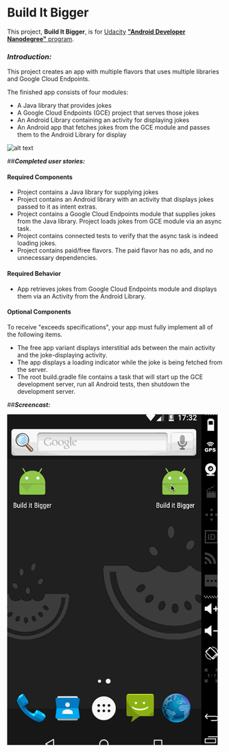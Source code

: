 Build It Bigger
=============

This project, **Build It Bigger**, is for [Udacity](www.udacity.com) [**"Android Developer Nanodegree"** program](https://www.udacity.com/course/android-developer-nanodegree--nd801).

### **_Introduction:_**

This project creates an app with multiple flavors that uses multiple libraries and Google Cloud Endpoints.

The finished app consists of four modules:

* A Java library that provides jokes
* A Google Cloud Endpoints (GCE) project that serves those jokes
* An Android Library containing an activity for displaying jokes
* An Android app that fetches jokes from the GCE module and passes them to the Android Library for display

![alt text](https://github.com/fengsterooni/BuildItBigger/builditbigger.png "Build It Bigger")


##**_Completed user stories:_**

#### Required Components

* Project contains a Java library for supplying jokes
* Project contains an Android library with an activity that displays jokes passed to it as intent extras.
* Project contains a Google Cloud Endpoints module that supplies jokes from the Java library. Project loads jokes from GCE module via an async task.
* Project contains connected tests to verify that the async task is indeed loading jokes.
* Project contains paid/free flavors. The paid flavor has no ads, and no unnecessary dependencies.

#### Required Behavior

* App retrieves jokes from Google Cloud Endpoints module and displays them via an Activity from the Android Library.

#### Optional Components

To receive "exceeds specifications", your app must fully implement all of the following items.

* The free app variant displays interstitial ads between the main activity and the joke-displaying activity.
* The app displays a loading indicator while the joke is being fetched from the server.
* The root build.gradle file contains a task that will start up the GCE development server, run all Android tests, then shutdown the development server.

##**_Screencast:_**

![screenshot](https://github.com/fengsterooni/BuildItBigger/blob/master/bigger.gif)
